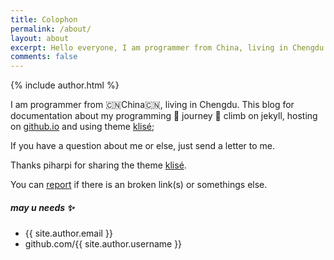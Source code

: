 ```yaml
---
title: Colophon
permalink: /about/
layout: about
excerpt: Hello everyone, I am programmer from China, living in Chengdu. This blog for documentation about my programming journey, climb on jekyll, hosting on [github.io](https://pages.github.com/) and using theme <a href="https://github.com/piharpi/jekyll-klise" target="_blank" rel="noopener">klisé</a>.
comments: false
---
```


{% include author.html %}

I am programmer from 🇨🇳China🇨🇳, living in Chengdu. This blog for documentation about my programming 🎒 journey 🧗 climb on jekyll, hosting on [github.io](https://pages.github.com/) and using theme <a href="https://github.com/piharpi/jekyll-klise" target="_blank" rel="noopener">klisé</a>;

If you have a question about me or else, just send a letter to me.

Thanks piharpi for sharing the theme <a href="https://github.com/piharpi/jekyll-klise" target="_blank" rel="noopener">klisé</a>.

You can [report](http://github.com/piharpi/jekyll-klise/issues/new) if there is an broken link(s) or somethings else.

##### may u needs ✨

- {{ site.author.email }}
- github.com/{{ site.author.username }}
